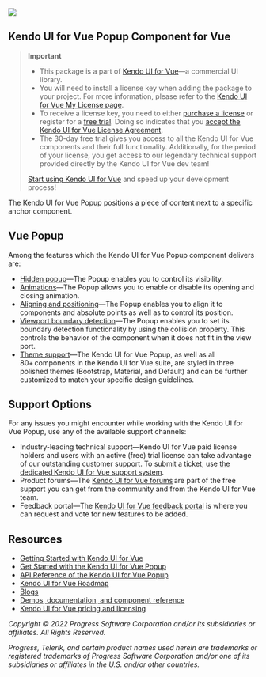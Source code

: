 <a href="https://www.telerik.com/kendo-vue-ui/?utm_medium=referral&utm_source=npm&utm_campaign=kendo-ui-vue-trial-npm-popup&utm_content=banner" target="_blank">
<img src="https://www.telerik.com/kendo-vue-ui/npm-banner.svg">
</a>


## Kendo UI for Vue Popup Component for Vue

> **Important**
> * This package is а part of [Kendo UI for Vue](https://www.telerik.com/kendo-vue-ui/?utm_medium=referral&utm_source=npm&utm_campaign=kendo-ui-vue-trial-npm-popup)&mdash;a commercial UI library.
> * You will need to install a license key when adding the package to your project. For more information, please refer to the [Kendo UI for Vue My License page](https://www.telerik.com/kendo-vue-ui/my-license/?utm_medium=referral&utm_source=npm&utm_campaign=kendo-ui-vue-trial-npm-popup).
> * To receive a license key, you need to either [purchase a license](https://www.telerik.com/purchase/kendo-ui?utm_medium=referral&utm_source=npm&utm_campaign=kendo-ui-vue-trial-npm-popup) or register for a [free trial](https://www.telerik.com/download-login-v2-kendo-vue-ui?utm_medium=referral&utm_source=npm&utm_campaign=kendo-ui-vue-trial-npm-popup). Doing so indicates that you [accept the Kendo UI for Vue License Agreement](https://www.telerik.com/purchase/license-agreement/kendo-ui?utm_medium=referral&utm_source=npm&utm_campaign=kendo-ui-vue-trial-npm-popup).
> * The 30-day free trial gives you access to all the Kendo UI for Vue components and their full functionality. Additionally, for the period of your license, you get access to our legendary technical support provided directly by the Kendo UI for Vue dev team!
>
> [Start using Kendo UI for Vue](https://www.telerik.com/download-login-v2-kendo-vue-ui?utm_medium=referral&utm_source=npm&utm_campaign=kendo-ui-vue-trial-npm-popup) and speed up your development process!

The Kendo UI for Vue Popup positions a piece of content next to a specific anchor component.

## Vue Popup

Among the features which the Kendo UI for Vue Popup component delivers are:

* [Hidden popup](https://www.telerik.com/kendo-vue-ui/components/popup/hidden-state/)&mdash;The Popup enables you to control its visibility.
* [Animations](https://www.telerik.com/kendo-vue-ui/components/popup/animations/)&mdash;The Popup allows you to enable or disable its opening and closing animation.
* [Aligning and positioning](https://www.telerik.com/kendo-vue-ui/components/popup/aligning-positioning/)&mdash;The Popup enables you to align it to components and absolute points as well as to control its position.
* [Viewport boundary detection](https://www.telerik.com/kendo-vue-ui/components/popup/viewport-boundary/)&mdash;The Popup enables you to set its boundary detection functionality by using the collision property. This controls the behavior of the component when it does not fit in the view port.
* [Theme support](https://www.telerik.com/kendo-vue-ui/components/styling/?utm_medium=referral&utm_source=npm&utm_campaign=kendo-ui-vue-trial-npm-popup)&mdash;The Kendo UI for Vue Popup, as well as all 80+ components in the Kendo UI for Vue suite, are styled in three polished themes (Bootstrap, Material, and Default) and can be further customized to match your specific design guidelines.

## Support Options

For any issues you might encounter while working with the Kendo UI for Vue Popup, use any of the available support channels:

* Industry-leading technical support&mdash;Kendo UI for Vue paid license holders and users with an active (free) trial license can take advantage of our outstanding customer support. To submit a ticket, use [the dedicated Kendo UI for Vue support system](https://www.telerik.com/account/support-tickets?utm_medium=referral&utm_source=npm&utm_campaign=kendo-ui-vue-trial-npm-all).
* Product forums&mdash;The [Kendo UI for Vue forums](https://www.telerik.com/forums/kendo-ui-vue?utm_medium=referral&utm_source=npm&utm_campaign=kendo-ui-vue-trial-npm-all) are part of the free support you can get from the community and from the Kendo UI for Vue team.
* Feedback portal&mdash;The [Kendo UI for Vue feedback portal](https://feedback.telerik.com/kendo-vue-ui?utm_medium=referral&utm_source=npm&utm_campaign=kendo-ui-vue-trial-npm-all) is where you can request and vote for new features to be added.

## Resources

* [Getting Started with Kendo UI for Vue](https://www.telerik.com/kendo-vue-ui/getting-started/?utm_medium=referral&utm_source=npm&utm_campaign=kendo-ui-vue-trial-npm-popup)
* [Get Started with the Kendo UI for Vue Popup](https://www.telerik.com/kendo-vue-ui/components/popup/?utm_medium=referral&utm_source=npm&utm_campaign=kendo-ui-vue-trial-npm-popup)
* [API Reference of the Kendo UI for Vue Popup](https://www.telerik.com/kendo-vue-ui/components/popup/api/PopupProps/?utm_medium=referral&utm_source=npm&utm_campaign=kendo-ui-vue-trial-npm-popup)
* [Kendo UI for Vue Roadmap](https://www.telerik.com/kendo-vue-ui/roadmap/?utm_medium=referral&utm_source=npm&utm_campaign=kendo-ui-vue-trial-npm-popup)
* [Blogs](https://www.telerik.com/blogs/tag/vue?utm_medium=referral&utm_source=npm&utm_campaign=kendo-ui-vue-trial-npm-popup)
* [Demos, documentation, and component reference](https://www.telerik.com/kendo-vue-ui/components/?utm_medium=referral&utm_source=npm&utm_campaign=kendo-ui-vue-trial-npm-popup)
* [Kendo UI for Vue pricing and licensing](https://www.telerik.com/purchase/kendo-ui?utm_medium=referral&utm_source=npm&utm_campaign=kendo-ui-vue-trial-npm-popup)

*Copyright © 2022 Progress Software Corporation and/or its subsidiaries or affiliates. All Rights Reserved.*

*Progress, Telerik, and certain product names used herein are trademarks or registered trademarks of Progress Software Corporation and/or one of its subsidiaries or affiliates in the U.S. and/or other countries.*
